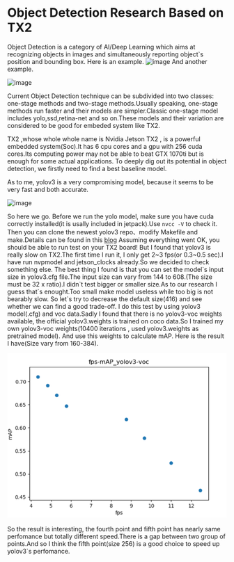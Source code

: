 # Object Detection Research Based on TX2
Object Detection is a category of AI/Deep Learning which aims at recognizing objects in images and simultaneously reporting object`s position and bounding box.
Here is an example.
![image](https://pjreddie.com/media/image/Screen_Shot_2018-03-24_at_10.53.04_PM.png)
And another example.
  
![image](https://ss3.bdstatic.com/70cFv8Sh_Q1YnxGkpoWK1HF6hhy/it/u=1233252412,2871820223&fm=26&gp=0.jpg)
  
Current Object Detection technique can be subdivided into two  classes: one-stage methods and two-stage methods.Usually speaking, one-stage methods run faster and their models are simpler.Classic one-stage model includes yolo,ssd,retina-net and so on.These models and their variation are considered to be good for embeded system like TX2.

TX2 ,whose whole whole name is Nvidia Jetson TX2 , is a powerful embedded system(Soc).It has 6 cpu cores and a gpu with 256 cuda cores.Its computing power may not be able to beat GTX 1070ti but is enough for some actual applications. To deeply dig out its potential in object detection, we firstly need to find a best baseline model.  

As to me, yolov3 is a very compromising model, because it seems to be very fast and both accurate.

![image](https://pjreddie.com/media/image/map50blue.png)

So here we go.
Before we run the yolo model, make sure you have cuda correctly installed(it is usally included in jetpack).Use ```nvcc -V``` to check it.
Then you can clone the newest yolov3 repo、modify Makefile and make.Details can be found in this [blog](https://jkjung-avt.github.io/yolov3/)
Assuming everything went OK, you should be able to  run test on your TX2 board!
But I found that yolov3 is really slow on TX2.The first time I run it, I only get 2\~3 fps(or 0.3\~0.5 sec).I have run nvpmodel and jetson_clocks already.So we decided to check something else.
The best thing I found is that you can set the model\`s input size in yolov3.cfg file.The input size can vary from 144 to 608.(The size must be 32 x ratio).I didn\`t test bigger or smaller size.As to our research I guess that\`s enought.Too small make model useless while too big is not bearably slow.
So let\`s try to decrease the default size(416) and see whether we can find a good trade-off.
I do this test by using yolov3 model(.cfg) and voc data.Sadly I found that there is no yolov3-voc weights available, the official yolov3.weights is trained on coco data.So I trained my own yolov3-voc weights(10400 iterations , used yolov3.weights as pretrained model).
And use this weights to calculate mAP.
Here is the result I have(Size vary from 160-384).

![image](https://github.com/FelixCaae/ObjectDetection_BasedOnTx2/blob/master/fps_mAP.png)

So the result is interesting, the fourth point and fifth point has nearly same perfomance but totally different speed.There is a gap between two group of points.And so I think the fifth point(size 256) is a good choice to speed up yolov3`s perfomance.
